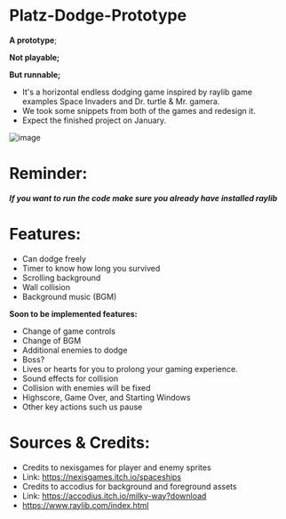 # Platz-Dodge-Prototype

**A prototype**; 

**Not playable;**

**But runnable;**

- It's a horizontal endless dodging game inspired by raylib game examples Space Invaders and Dr. turtle & Mr. gamera.
- We took some snippets from both of the games and redesign it.
- Expect the finished project on January.

![image](https://user-images.githubusercontent.com/89834374/142757720-d52b5e41-3fc9-4529-be14-c7f1ede5649b.png)

# Reminder: 
_**If you want to run the code make sure you already have installed raylib**_

# Features:
- Can dodge freely
- Timer to know how long you survived
- Scrolling background
- Wall collision
- Background music (BGM)

**Soon to be implemented features:**
- Change of game controls
- Change of BGM
- Additional enemies to dodge
- Boss?
- Lives or hearts for you to prolong your gaming experience.
- Sound effects for collision
- Collision with enemies will be fixed
- Highscore, Game Over, and Starting Windows
- Other key actions such us pause

# Sources & Credits: 
- Credits to nexisgames for player and enemy sprites 
- Link: https://nexisgames.itch.io/spaceships
- Credits to accodius for background and foreground assets
- Link: https://accodius.itch.io/milky-way?download
- https://www.raylib.com/index.html
